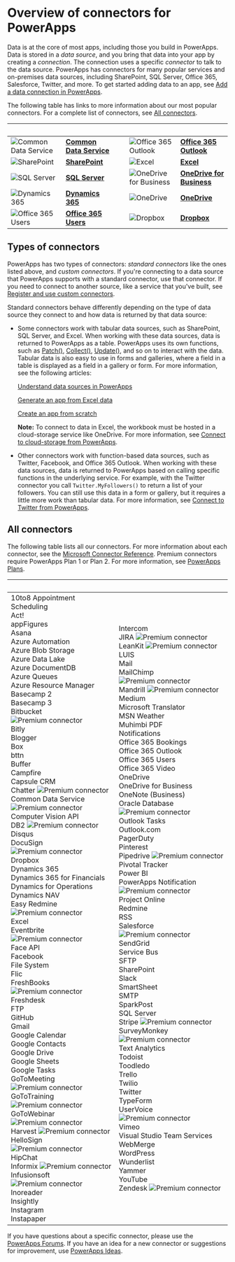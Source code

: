 <properties
	pageTitle="Connectors overview | Microsoft PowerApps"
	description="Overview of all the available connections you can use to build apps"
	services=""
	suite="powerapps"
	documentationCenter=""
	authors="archnair"
	manager="anneta"
	editor=""
    tags=""/>

<tags
	ms.service="powerapps"
	ms.workload="na"
	ms.tgt_pltfrm="na"
	ms.devlang="na"
	ms.topic="article"
	ms.date="08/28/2017"
	ms.author="archanan"/>

# Overview of connectors for PowerApps #
Data is at the core of most apps, including those you build in PowerApps. Data is stored in a *data source*, and you bring that data into your app by creating a *connection*. The connection uses a specific *connector* to talk to the data source. PowerApps has connectors for many popular services and on-premises data sources, including SharePoint, SQL Server, Office 365, Salesforce, Twitter, and more. To get started adding data to an app, see [Add a data connection in PowerApps](add-data-connection.md).

The following table has links to more information about our most popular connectors. For a complete list of connectors, see [All connectors](#all-connectors).

| &nbsp; | &nbsp; | &nbsp; | &nbsp; | &nbsp; |
|---|---|---|---|---|
|![Common Data Service](./media/connections-list/cdm.png) |[**Common Data Service**](data-platform-intro.md)| &nbsp; |![Office 365 Outlook](./media/connections-list/office365.png) |[**Office 365 Outlook**](./connections/connection-office365-outlook.md)| 
|![SharePoint](./media/connections-list/sharepoint.png) |[**SharePoint**](./connections/connection-sharepoint-online.md)| &nbsp; |![Excel](./media/connections-list/excel.png) |[**Excel**](./connections/connection-excel.md)|
|![SQL Server](./media/connections-list/sql.png) |[**SQL Server**](./connections/connection-azure-sqldatabase.md)| &nbsp; |![OneDrive for Business](./media/connections-list/onedrive.png) |[**OneDrive for Business**](./connections/cloud-storage-blob-connections.md)|
|![Dynamics 365](./media/connections-list/dynamics-365.png) |[**Dynamics 365**](./connections/connection-dynamics-crmonline.md)| &nbsp; |![OneDrive](./media/connections-list/onedrive.png) |[**OneDrive**](./connections/cloud-storage-blob-connections.md)|
|![Office 365 Users](./media/connections-list/office365.png) |[**Office 365 Users**](./connections/connection-office365-users.md)| &nbsp; |![Dropbox](./media/connections-list/dropbox.png) |[**Dropbox**](./connections/cloud-storage-blob-connections.md)|

## Types of connectors
PowerApps has two types of connectors: *standard connectors* like the ones listed above, and *custom connectors*. If you're connecting to a data source that PowerApps supports with a standard connector, use that connector. If you need to connect to another source, like a service that you've built, see [Register and use custom connectors](register-custom-api.md).

Standard connectors behave differently depending on the type of data source they connect to and how data is returned by that data source:

- Some connectors work with tabular data sources, such as SharePoint, SQL Server, and Excel. When working with these data sources, data is returned to PowerApps as a table. PowerApps uses its own functions, such as [Patch()](functions/function-patch.md), [Collect()](functions/function-clear-collect-clearcollect.md), [Update()](functions/function-update-updateif.md), and so on to interact with the data. Tabular data is also easy to use in forms and galleries, where a field in a table is displayed as a field in a gallery or form. For more information, see the following articles:

    [Understand data sources in PowerApps](working-with-data-sources.md)

    [Generate an app from Excel data](get-started-create-from-data.md)

    [Create an app from scratch](get-started-create-from-blank.md)

    **Note:** To connect to data in Excel, the workbook must be hosted in a cloud-storage service like OneDrive. For more information, see [Connect to cloud-storage from PowerApps](./connections/cloud-storage-blob-connections.md).

- Other connectors work with function-based data sources, such as Twitter, Facebook, and Office 365 Outlook. When working with these data sources, data is returned to PowerApps based on calling specific functions in the underlying service. For example, with the Twitter connector you call `Twitter.MyFollowers()` to return a list of your followers. You can still use this data in a form or gallery, but it requires a little more work than tabular data. For more information, see [Connect to Twitter from PowerApps](connections/connection-twitter.md).


## All connectors ##
The following table lists all our connectors. For more information about each connector, see the [Microsoft Connector Reference](https://docs.microsoft.com/connectors/). Premium connectors require PowerApps Plan 1 or Plan 2. For more information, see [PowerApps Plans](https://powerapps.microsoft.com/pricing/).

| &nbsp; | &nbsp; |
|---|---|
|10to8 Appointment Scheduling<br>Act!<br>appFigures<br>Asana<br>Azure Automation<br>Azure Blob Storage<br>Azure Data Lake<br>Azure DocumentDB<br>Azure Queues<br>Azure Resource Manager<br>Basecamp 2<br>Basecamp 3<br>Bitbucket ![Premium connector](./media/connections-list/premium.png)<br>Bitly<br>Blogger<br>Box<br>bttn<br>Buffer<br>Campfire<br>Capsule CRM<br>Chatter ![Premium connector](./media/connections-list/premium.png)<br>Common Data Service ![Premium connector](./media/connections-list/premium.png)<br>Computer Vision API<br>DB2 ![Premium connector](./media/connections-list/premium.png)<br>Disqus<br>DocuSign ![Premium connector](./media/connections-list/premium.png)<br>Dropbox<br>Dynamics 365<br>Dynamics 365 for Financials<br>Dynamics for Operations<br>Dynamics NAV<br>Easy Redmine ![Premium connector](./media/connections-list/premium.png)<br>Excel<br>Eventbrite ![Premium connector](./media/connections-list/premium.png)<br>Face API<br>Facebook<br>File System<br>Flic<br>FreshBooks ![Premium connector](./media/connections-list/premium.png)<br>Freshdesk<br>FTP<br>GitHub<br>Gmail<br>Google Calendar<br>Google Contacts<br>Google Drive<br>Google Sheets<br>Google Tasks<br>GoToMeeting ![Premium connector](./media/connections-list/premium.png)<br>GoToTraining ![Premium connector](./media/connections-list/premium.png)<br>GoToWebinar ![Premium connector](./media/connections-list/premium.png)<br>Harvest ![Premium connector](./media/connections-list/premium.png)<br>HelloSign ![Premium connector](./media/connections-list/premium.png)<br>HipChat<br>Informix ![Premium connector](./media/connections-list/premium.png)<br>Infusionsoft ![Premium connector](./media/connections-list/premium.png)<br>Inoreader<br>Insightly<br>Instagram<br>Instapaper|Intercom<br>JIRA ![Premium connector](./media/connections-list/premium.png)<br>LeanKit ![Premium connector](./media/connections-list/premium.png)<br>LUIS<br>Mail<br>MailChimp ![Premium connector](./media/connections-list/premium.png)<br>Mandrill ![Premium connector](./media/connections-list/premium.png)<br>Medium<br>Microsoft Translator<br>MSN Weather<br>Muhimbi PDF<br>Notifications<br>Office 365 Bookings<br>Office 365 Outlook<br>Office 365 Users<br>Office 365 Video<br>OneDrive<br>OneDrive for Business<br>OneNote (Business)<br>Oracle Database ![Premium connector](./media/connections-list/premium.png)<br>Outlook Tasks<br>Outlook.com<br>PagerDuty<br>Pinterest<br>Pipedrive ![Premium connector](./media/connections-list/premium.png)<br>Pivotal Tracker<br>Power BI<br>PowerApps Notification ![Premium connector](./media/connections-list/premium.png)<br>Project Online<br>Redmine<br>RSS<br>Salesforce ![Premium connector](./media/connections-list/premium.png)<br>SendGrid<br>Service Bus<br>SFTP<br>SharePoint<br>Slack<br>SmartSheet<br>SMTP<br>SparkPost<br>SQL Server<br>Stripe ![Premium connector](./media/connections-list/premium.png)<br>SurveyMonkey ![Premium connector](./media/connections-list/premium.png)<br>Text Analytics<br>Todoist<br>Toodledo<br>Trello<br>Twilio<br>Twitter<br>TypeForm<br>UserVoice ![Premium connector](./media/connections-list/premium.png)<br>Vimeo<br>Visual Studio Team Services<br>WebMerge<br>WordPress<br>Wunderlist<br>Yammer<br>YouTube<br>Zendesk ![Premium connector](./media/connections-list/premium.png)|

If you have questions about a specific connector, please use the [PowerApps Forums](https://powerusers.microsoft.com/t5/PowerApps-Community/ct-p/PowerApps1). If you have an idea for a new connector or suggestions for improvement, use [PowerApps Ideas](https://powerusers.microsoft.com/t5/PowerApps-Ideas/idb-p/PowerAppsIdeas). 



